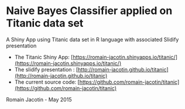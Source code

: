 # Naive Bayes Classifier applied on Titanic data set
A Shiny App using Titanic data set in R language with associated Slidify presentation

* The Titanic Shiny App: [https://romain-jacotin.shinyapps.io/titanic/](https://romain-jacotin.shinyapps.io/titanic/)  
* The slidify presentation : [http://romain-jacotin.github.io/titanic](http://romain-jacotin.github.io/titanic)  
* The current source code: [https://github.com/romain-jacotin/titanic](https://github.com/romain-jacotin/titanic)  

Romain Jacotin - May 2015
